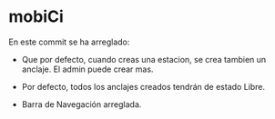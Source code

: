 # mobiCi
En este commit se ha arreglado:

- Que por defecto, cuando creas una estacion, se crea tambien un anclaje. El admin puede crear mas.

- Por defecto, todos los anclajes creados tendrán de estado Libre.

- Barra de Navegación arreglada.


